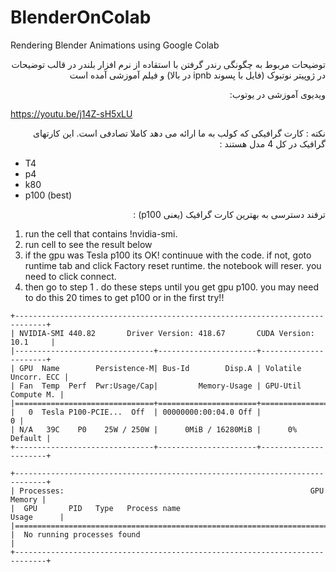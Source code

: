 # BlenderOnColab
Rendering Blender Animations using Google Colab

<p dir = "rtl" >
توضیحات مربوط به چگونگی رندر گرفتن با استقاده از نرم افزار بلندر در قالب توضیحات در ژوپیتر نوتبوک (فایل با پسوند ipnb  در بالا) و فیلم آموزشی آمده است
</p>



<p dir = "rtl" >
ویدیوی آموزشی در یوتوب:
</p>

https://youtu.be/j14Z-sH5xLU


<p dir = "rtl" >
نکته :
    کارت گرافیکی که کولب به ما ارائه می دهد کاملا تصادفی است. این کارتهای گرافیک در کل 4 مدل هستند :
</p>

- T4 
- p4 
- k80 
- p100 (best)

<p dir = "rtl" >
ترفند دسترسی به بهترین کارت گرافیک (یعنی p100) :
</p>


1. run the cell that contains !nvidia-smi.
2. run cell to see the result below
3. if the gpu was Tesla p100 its OK! continuue with the code. if not, goto runtime tab and click Factory reset runtime. the notebook will reser. you need to click connect.
4. then go to step 1 . do these steps until you get gpu p100. you may need to do this 20 times to get p100 or in the first try!! 

<!-- language: lang-none -->
    +-----------------------------------------------------------------------------+   
    | NVIDIA-SMI 440.82       Driver Version: 418.67       CUDA Version: 10.1     |
    |-------------------------------+----------------------+----------------------+
    | GPU  Name        Persistence-M| Bus-Id        Disp.A | Volatile Uncorr. ECC |
    | Fan  Temp  Perf  Pwr:Usage/Cap|         Memory-Usage | GPU-Util  Compute M. |
    |===============================+======================+======================|
    |   0  Tesla P100-PCIE...  Off  | 00000000:00:04.0 Off |                    0 |
    | N/A   39C    P0    25W / 250W |      0MiB / 16280MiB |      0%      Default |
    +-------------------------------+----------------------+----------------------+
                                                                                   
    +-----------------------------------------------------------------------------+
    | Processes:                                                       GPU Memory |
    |  GPU       PID   Type   Process name                             Usage      |
    |=============================================================================|
    |  No running processes found                                                 |
    +-----------------------------------------------------------------------------+

